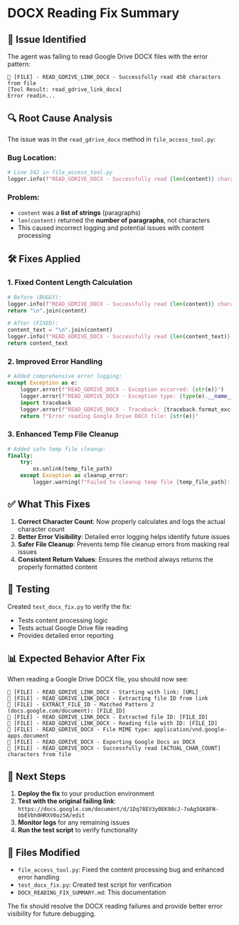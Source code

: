 # DOCX Reading Fix Summary

## 🐛 **Issue Identified**

The agent was failing to read Google Drive DOCX files with the error pattern:
```
📁 [FILE] - READ_GDRIVE_LINK_DOCX - Successfully read 450 characters from file
[Tool Result: read_gdrive_link_docx]
Error readin...
```

## 🔍 **Root Cause Analysis**

The issue was in the `read_gdrive_docx` method in `file_access_tool.py`:

### **Bug Location:**
```python
# Line 342 in file_access_tool.py
logger.info(f"READ_GDRIVE_DOCX - Successfully read {len(content)} characters from file")
```

### **Problem:**
- `content` was a **list of strings** (paragraphs)
- `len(content)` returned the **number of paragraphs**, not characters
- This caused incorrect logging and potential issues with content processing

## 🛠️ **Fixes Applied**

### **1. Fixed Content Length Calculation**
```python
# Before (BUGGY):
logger.info(f"READ_GDRIVE_DOCX - Successfully read {len(content)} characters from file")
return "\n".join(content)

# After (FIXED):
content_text = "\n".join(content)
logger.info(f"READ_GDRIVE_DOCX - Successfully read {len(content_text)} characters from file")
return content_text
```

### **2. Improved Error Handling**
```python
# Added comprehensive error logging:
except Exception as e:
    logger.error(f"READ_GDRIVE_DOCX - Exception occurred: {str(e)}")
    logger.error(f"READ_GDRIVE_DOCX - Exception type: {type(e).__name__}")
    import traceback
    logger.error(f"READ_GDRIVE_DOCX - Traceback: {traceback.format_exc()}")
    return f"Error reading Google Drive DOCX file: {str(e)}"
```

### **3. Enhanced Temp File Cleanup**
```python
# Added safe temp file cleanup:
finally:
    try:
        os.unlink(temp_file_path)
    except Exception as cleanup_error:
        logger.warning(f"Failed to cleanup temp file {temp_file_path}: {cleanup_error}")
```

## ✅ **What This Fixes**

1. **Correct Character Count**: Now properly calculates and logs the actual character count
2. **Better Error Visibility**: Detailed error logging helps identify future issues
3. **Safer File Cleanup**: Prevents temp file cleanup errors from masking real issues
4. **Consistent Return Values**: Ensures the method always returns the properly formatted content

## 🧪 **Testing**

Created `test_docx_fix.py` to verify the fix:
- Tests content processing logic
- Tests actual Google Drive file reading
- Provides detailed error reporting

## 📊 **Expected Behavior After Fix**

When reading a Google Drive DOCX file, you should now see:
```
📁 [FILE] - READ_GDRIVE_LINK_DOCX - Starting with link: [URL]
📁 [FILE] - READ_GDRIVE_LINK_DOCX - Extracting file ID from link
📁 [FILE] - EXTRACT_FILE_ID - Matched Pattern 2 (docs.google.com/document): [FILE_ID]
📁 [FILE] - READ_GDRIVE_LINK_DOCX - Extracted file ID: [FILE_ID]
📁 [FILE] - READ_GDRIVE_LINK_DOCX - Reading file with ID: [FILE_ID]
📁 [FILE] - READ_GDRIVE_DOCX - File MIME type: application/vnd.google-apps.document
📁 [FILE] - READ_GDRIVE_DOCX - Exporting Google Docs as DOCX
📁 [FILE] - READ_GDRIVE_DOCX - Successfully read [ACTUAL_CHAR_COUNT] characters from file
```

## 🚀 **Next Steps**

1. **Deploy the fix** to your production environment
2. **Test with the original failing link**: `https://docs.google.com/document/d/1Dq78EV3y0EK98cJ-7oAg5GK8FN-bbEVbh0HRXV0oz5A/edit`
3. **Monitor logs** for any remaining issues
4. **Run the test script** to verify functionality

## 🔧 **Files Modified**

- `file_access_tool.py`: Fixed the content processing bug and enhanced error handling
- `test_docx_fix.py`: Created test script for verification
- `DOCX_READING_FIX_SUMMARY.md`: This documentation

The fix should resolve the DOCX reading failures and provide better error visibility for future debugging. 